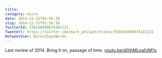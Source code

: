 ```yaml
---
title: 
category: micro
date: 2014-12-31T05:56:30
slug: 2014-12-31T05:56:30
TwitterId: 550168600674181121
TweetUrl: https://twitter.com/mark_philpot/status/550168600674181121
ReTweetUser: BaronJSaysWords
---
```


<i class="fa fa-retweet" aria-hidden="true"></i> Last review of 2014.
Bring it on, passage of time. [youtu.be/d0thMLqafzM?a](http://youtu.be/d0thMLqafzM?a)